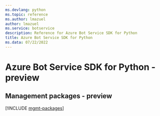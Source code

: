 ```yaml
---
ms.devlang: python
ms.topic: reference
ms.author: lmazuel
author: lmazuel
ms.service: botservice
description: Reference for Azure Bot Service SDK for Python
title: Azure Bot Service SDK for Python
ms.data: 07/22/2022
---
```

# Azure Bot Service SDK for Python - preview

## Management packages - preview
[!INCLUDE [mgmt-packages](bot-service-mgmt-index.md)]